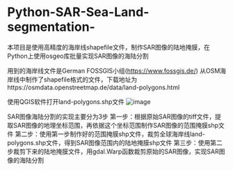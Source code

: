 # Python-SAR-Sea-Land-segmentation-
本项目是使用高精度的海岸线shapefile文件，制作SAR图像的陆地掩膜，在Python上使用osgeo库批量实现SAR图像的海陆分割

用到的海岸线文件是German FOSSGIS小组(https://www.fossgis.de/) 从OSM海岸线中制作了shapefile格式的文件，下载地址为https://osmdata.openstreetmap.de/data/land-polygons.html

 使用QGIS软件打开land-polygons.shp文件
 ![image](https://user-images.githubusercontent.com/71449105/143207446-7a816b0e-8e35-45fd-8978-e42d8ba1ab73.png)
 
 SAR图像海陆分割的实现主要分为3步 
 第一步：根据原始SAR图像的tiff文件，提取SAR图像的地理坐标范围，再依据这个坐标范围制作SAR图像的范围掩膜shp文件 
 第二步：使用第一步制作好的范围掩膜shp文件，裁剪全球海岸线land-polygons.shp文件，得到SAR图像范围内的陆地掩膜shp文件 
 第三步：使用第二步裁剪下来的陆地掩膜文件，用gdal.Warp函数裁剪原始的SAR图像，实现SAR图像的海陆分割 
